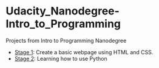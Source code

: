 # Udacity_Nanodegree-Intro_to_Programming
Projects from Intro to Programming Nanodegree

- [Stage 1](Stage_1/): Create a basic webpage using HTML and CSS.
- [Stage 2](Stage_2/): Learning how to use Python
